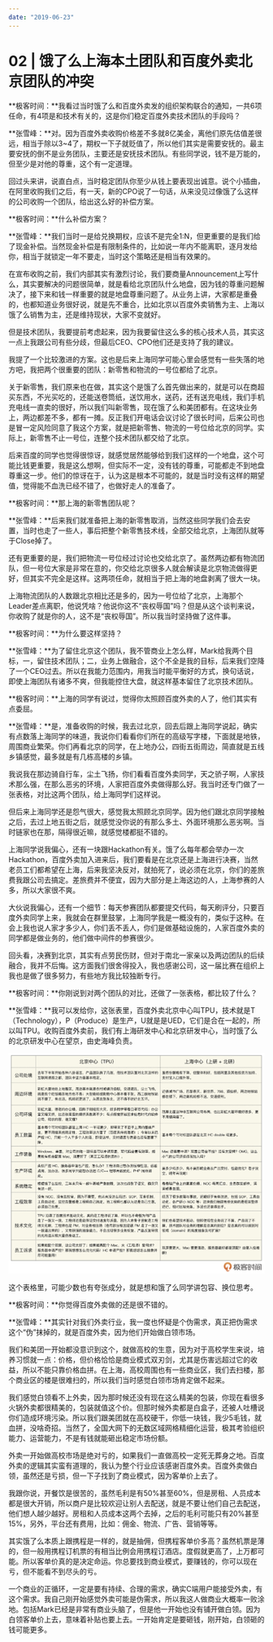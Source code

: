 ```yaml
---
date: "2019-06-23"
---  
```

      
# 02 | 饿了么上海本土团队和百度外卖北京团队的冲突
**极客时间：**我看过当时饿了么和百度外卖发的组织架构联合的通知，一共6项任命，有4项是和技术有关的，这是你们稳定百度外卖技术团队的手段吗？

**张雪峰：**对。因为百度外卖收购价格差不多就8亿美金，离他们原先估值差很远，相当于除以3\~4了，期权一下子就贬值了，所以他们其实是需要安抚的。最主要安抚的倒不是业务团队，主要还是安抚技术团队。有些同学说，钱不是万能的，但至少是对他的尊重，这个有一定道理。

回过头来讲，说直白点，当时稳定团队你至少从钱上要表现出诚意。说个小插曲，在阿里收购我们之后，有一天，新的CPO说了一句话，从来没见过像饿了么这样的公司收购一个团队，给出这么好的补偿方案。

**极客时间：**什么补偿方案？

**张雪峰：**我们当时一是给兑换期权，应该不是完全1:N，但更重要的是我们给了现金补偿。当然现金补偿是有限制条件的，比如说一年内不能离职，逐月发给你，相当于就锁定一年不要走，当时这个策略还是相当有效果的。

在宣布收购之前，我们内部其实有激烈讨论，我们要商量Announcement上写什么，其实要解决的问题很简单，就是看给北京团队什么地盘，因为钱的尊重问题解决了，接下来和钱一样重要的就是地盘尊重问题了。从业务上讲，大家都是重叠的，也都知道业务很好说，就是先不重合，比如北京以百度外卖销售为主、上海以饿了么销售为主，还是维持现状，大家不变就好。

<!-- [[[read_end]]] -->

但是技术团队，我要提前考虑起来，因为我要留住这么多的核心技术人员，其实这一点上我跟公司有些分歧，但最后CEO、CPO他们还是支持了我的建议。

我提了一个比较激进的方案。这也是后来上海同学可能心里会感觉有一些失落的地方吧，我把两个很重要的团队：新零售和物流的一号位都给了北京。

关于新零售，我们原来也在做，其实这个是饿了么首先做出来的，就是可以在商超买东西，不光买吃的，还能送卷筒纸，送饮用水，送药，还有送充电线，我们手机充电线一直卖的很好，所以我们叫新零售，现在饿了么和美团都有。在这块业务上，两边都差不多，都有一摊。反正我们开电话会议讨论了很长时间，后来公司也是冒一定风险同意了我这个方案，就是把新零售、物流的一号位给北京的同学。实际上，新零售不止一号位，连整个技术团队都交给了北京。

后来百度的同学也觉得很惊讶，就感觉居然能够给到我们这样的一个地盘，这个可能比钱更重要，我是这么想啊，但实际不一定，没有钱的尊重，可能都走不到地盘尊重这一步。他们的惊讶在于，认为这是根本不可能的，就是当时没有这样的期望值，觉得能不血洗已经不错了，也做好走人的准备了。

**极客时间：**那上海的新零售团队呢？

**张雪峰：**后来我们就准备把上海的新零售取消，当然这些同学我们会去安置，当时也走了一些人，事后把整个新零售技术线，全部交给北京，上海团队就等于Close掉了。

还有更重要的是，我们把物流一号位经过讨论也交给北京了。虽然两边都有物流团队，但一号位大家是非常在意的，你交给北京很多人就会解读是北京物流做得更好，但其实不完全是这样。这两项任命，就相当于把上海的地盘剥离了很大一块。

上海物流团队的人数跟北京相比还是多的，因为一号位给了北京，上海那个Leader差点离职，他说凭啥？他说你这不“丧权辱国”吗？但是从这个谈判来说，你收购了就是你的人，这不是“丧权辱国”。所以我当时坚持做了这件事。

**极客时间：**为什么要这样坚持？

**张雪峰：**为了留住北京这个团队，我不管商业上怎么样，Mark给我两个目标，一，留住技术团队；二，业务上做融合，这个不全是我的目标，后来我们空降了一个CEO过去。所以在我能力范围内，用我当时能平衡好的方式，换句话说，即使上海团队有诸多不爽，但我能控住大盘，就这样基本留住了北京技术团队。

**极客时间：**上海的同学有说过，觉得你太照顾百度外卖的人了，他们其实有点委屈。

**张雪峰：**是，准备收购的时候，我去过北京，回去后跟上海同学说起，确实有点数落上海同学的味道，我说你们看看你们所在的高级写字楼，下面就是地铁，周围商业繁荣。你们再看北京的同学，在上地办公，四街五街周边，简直就是五线乡镇感觉，最多就是有几栋高楼的乡镇。

我说我在那边骑自行车，尘土飞扬，你们看看百度外卖同学，天之骄子啊，人家技术那么强，在那么恶劣的环境，人家把百度外卖做得那么好。我当时还专门做了一张表格，对比这两个团队，给上海同学们这样说。

但后来上海同学还是怨气很大，感觉我太照顾北京同学。因为他们跟北京同学接触之后，去过上地五街之后，就感觉没你说的有那么多土、外面环境那么恶劣啊。当时链家也在那，隔得很近嘛，就感觉楼都挺不错的。

上海同学说我偏心，还有一块跟Hackathon有关。饿了么每年都会举办一次Hackathon，百度外卖加入进来后，我们要看是在北京还是上海进行决赛，当然老员工们都希望在上海，后来我坚决反对，就拍死了，说必须在北京，你们的差旅费我跟公司去搞定。差旅费并不便宜，因为大部分是上海这边的人，上海参赛的人多，所以大家很不爽。

大伙说我偏心，还有一个细节：每天参赛团队都要提交代码，每天刷评分，只要百度外卖同学上来，我就会在群里鼓掌，上海同学我是一概没有的，类似于这种。在会上我也说人家才多少人，你们丢不丢人，你们是做基础设施的，人家百度外卖的同学都是做业务的，他们做中间件的参赛很少。

回头看，决赛到北京，其实有点劳民伤财，但对于南北一家亲以及两边团队的后续融合，我并不后悔。这方面我们很舍得投入，我也感谢公司，这一届比赛在组织上我也是做了很多努力，有些地方我比较独断专行。

**极客时间：**你刚说到对两个团队的对比，还做了一张表格，都比较了什么？

**张雪峰：**我可以发给你，这张表里，百度外卖北京中心叫TPU，技术就是T（Technology），P（Produce）是生产，U就是是UED，它们是合在一起的，所以叫TPU。收购百度外卖前，我们有上海研发中心和北京研发中心，当时饿了么的北京研发中心在望京，由史海峰负责。

![](./httpsstatic001geekbangorgresourceimagebc22bcc359554e0fd4419828d8809fb95022.png)

这个表格里，可能少数也有夸张成分，就是想和饿了么同学讲包容、换位思考。

**极客时间：**你觉得百度外卖做的还是很不错的。

**张雪峰：**其实针对我们外卖行业，我一度也怀疑是个伪需求，真正把伪需求这个“伪”抹掉的，就是百度外卖，因为他们开始做白领市场。

我们和美团一开始都没意识到这个，就做高校的生意，因为对于高校学生来说，培养习惯就一点：价格，但价格恰恰是商业模式双刃剑，尤其是伤害远超过它的收益，所以不能只靠价格血拼。在上海，高校周围也有一些商业区，我们去扫楼，那个商业区的楼是很难扫的，所以我们当时感觉白领市场肯定做不起来。

我们感觉白领看不上外卖，因为那时候还没有现在这么精美的包装，你现在看很多火锅外卖都很精美的，包装就值这个价。但那时候外卖都是白盒子，还被人吐槽说你们造成环境污染。所以我们跟美团就在高校硬干，你低一块钱，我少5毛钱，就血拼，没啥奇招。当然了，全国大网下的无数区域网格精细化运营，极其考验组织能力、运营能力，不是有钱就能砸出稳定市场份额。

外卖一开始做高校市场是绝对亏的，如果我们一直做高校一定死无葬身之地。百度外卖的逻辑其实蛮有道理的，我认为整个行业应该感谢百度外卖。百度外卖做白领，虽然还是亏损，但一下子找到了商业模式，因为客单价上去了。

我跟你说，开餐饮是很苦的，虽然毛利是有50\%甚至60\%，但是房租、人员成本都是很大开销，所以商户是比较欢迎让别人去配送，就是不要让他们自己去配送，他们想人越少越好。房租和人员成本这两个去掉，之后的毛利可能只有20\%甚至15\%，另外，平台还有费用，比如：佣金、物流、广告、营销等等。

其实饿了么本质上跟携程是一样的，就是抽佣，但携程客单价多高？虽然机票是薄的，但一般用携程订机票的有相当比例会用携程订酒店。度假就更高了，上万都可能。所以客单价真的是决定命运。你总要找到商业模式，要赚钱的，你可以现在亏，但不能看不到尽头的亏。

一个商业的正循环，一定是要有持续、合理的需求，确实C端用户能接受外卖，有这个需求。我自己刚开始感觉外卖可能是伪需求，所以我这人做商业大概率一败涂地。包括Mark已经是非常有商业头脑了，但是他一开始也没有铺开做白领。因为白领客单价上去，意味着补贴也要上去。一开始肯定是要砸钱，刚开始，白领砸的钱可能更多。